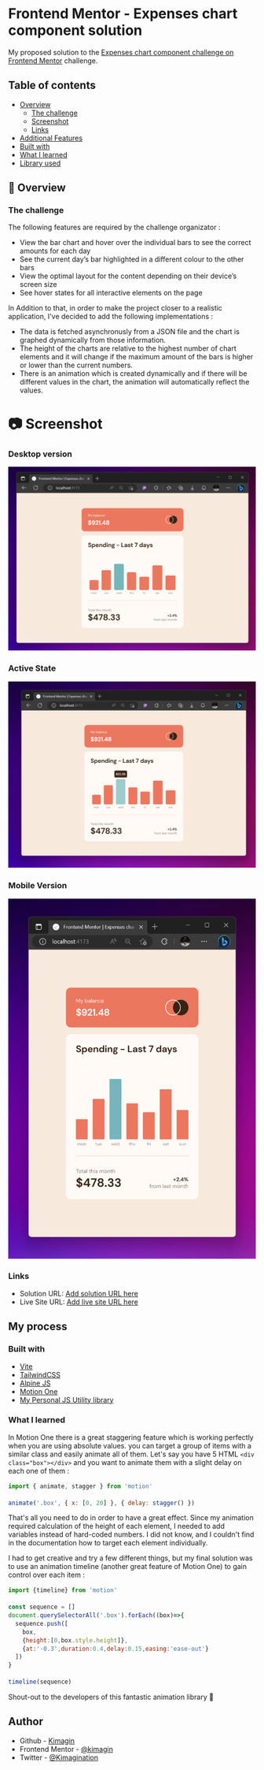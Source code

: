 # Frontend Mentor - Expenses chart component solution

My proposed solution to the [Expenses chart component challenge on Frontend Mentor](https://www.frontendmentor.io/challenges/expenses-chart-component-e7yJBUdjwt) challenge.

## Table of contents

- [Overview](#overview)
  - [The challenge](#the-challenge)
  - [Screenshot](#screenshot)
  - [Links](#links)
- [Additional Features](#features)
- [Built with](#built-with)
- [What I learned](#what-i-learned)
- [Library used](#library-used)

## 📕 Overview

### The challenge

The following features are required by the challenge organizator :

- View the bar chart and hover over the individual bars to see the correct amounts for each day
- See the current day’s bar highlighted in a different colour to the other bars
- View the optimal layout for the content depending on their device’s screen size
- See hover states for all interactive elements on the page

In Addition to that, in order to make the project closer to a realistic application, I've decided to add the following implementations :

- The data is fetched asynchronusly from a JSON file and the chart is graphed dynamically from those information.
- The height of the charts are relative to the highest number of chart elements and it will change if the maximum amount of the bars is higher or lower than the current numbers.
- There is an animation which is created dynamically and if there will be different values in the chart, the animation will automatically reflect the values.

# 📷 Screenshot

### Desktop version

![Desktop Version](./Brief/desktop-state.png)

### Active State

![Active State](./Brief/active-state.png)

### Mobile Version

![Mobile Version](./Brief/mobile-state.png)

### Links

- Solution URL: [Add solution URL here](https://your-solution-url.com)
- Live Site URL: [Add live site URL here](https://your-live-site-url.com)

## My process

### Built with

- [Vite](https://vitejs.dev/)
- [TailwindCSS](https://tailwindcss.com/)
- [Alpine JS](https://alpinejs.dev/)
- [Motion One](https://motion.dev/)
- [My Personal JS Utility library](https://github.com/kimagin/Templates/blob/master/alpinejs-tailwind-vite/js/utils.js)

### What I learned

In Motion One there is a great staggering feature which is working perfectly when you are using absolute values.
you can target a group of items with a similar class and easily animate all of them. Let's say you have 5 HTML `<div class="box"></div>` and you want to animate them with a slight delay on each one of them :

```javascript
import { animate, stagger } from 'motion'

animate('.box', { x: [0, 20] }, { delay: stagger() })
```

That's all you need to do in order to have a great effect.
Since my animation required calculation of the height of each element, I needed to add variables instead of hard-coded numbers. I did not know, and I couldn't find in the documentation how to target each element individually.

I had to get creative and try a few different things, but my final solution was to use an animation timeline (another great feature of Motion One) to gain control over each item :

```javascript
import {timeline} from 'motion'

const sequence = []
document.querySelectorAll('.box').forEach((box)=>{
  sequence.push([
    box,
    {height:[0,box.style.height]},
    {at:'-0.3',duration:0.4,delay:0.15,easing:'ease-out'}
  ])
}

timeline(sequence)

```

Shout-out to the developers of this fantastic animation library 🎉

## Author

- Github - [Kimagin](https://github.com/kimagin)
- Frontend Mentor - [@kimagin](https://www.frontendmentor.io/profile/kimagin)
- Twitter - [@Kimagination](https://twitter.com/Kimagination)
